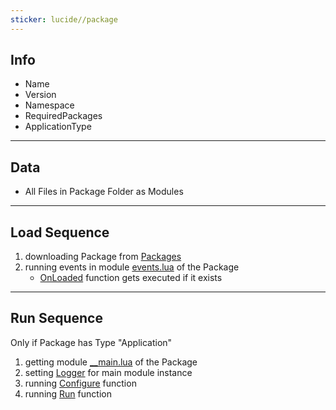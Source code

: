 ```yaml
---
sticker: lucide//package
---
```

## Info

- Name
- Version
- Namespace
- RequiredPackages
- ApplicationType

---
## Data

- All Files in Package Folder as Modules

---
## Load Sequence

1. downloading Package from [Packages](https://github.com/derFreemaker/Satisfactory/blob/main/Packages/)
2. running events in module [events.lua](https://github.com/derFreemaker/Satisfactory/blob/main/PackageTemplate/__events.lua) of the Package
	- [OnLoaded](https://github.com/derFreemaker/Satisfactory/blob/main/PackageTemplate/__events.lua#L4) function gets executed if it exists

---
## Run Sequence

Only if Package has Type "Application"

1. getting module [__main.lua](https://github.com/derFreemaker/Satisfactory/blob/main/PackageTemplate/__main.lua) of the Package
2. setting [Logger](https://github.com/derFreemaker/Satisfactory/blob/main/PackageTemplate/__main.lua#L2) for main module instance
3. running [Configure](https://github.com/derFreemaker/Satisfactory/blob/main/PackageTemplate/__main.lua#L5) function
4. running [Run](https://github.com/derFreemaker/Satisfactory/blob/main/PackageTemplate/__main.lua#L9) function